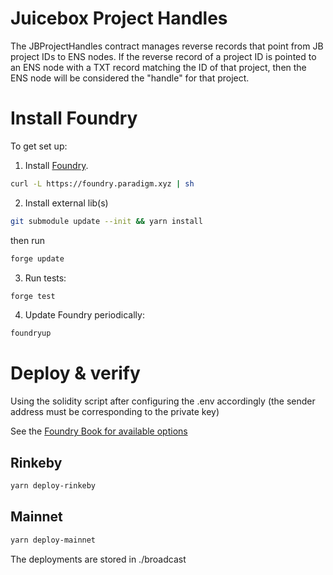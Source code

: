 # Juicebox Project Handles

The JBProjectHandles contract manages reverse records that point from JB project IDs to ENS nodes. If the reverse record of a project ID is pointed to an ENS node with a TXT record matching the ID of that project, then the ENS node will be considered the "handle" for that project.

# Install Foundry

To get set up:

1. Install [Foundry](https://github.com/gakonst/foundry).

```bash
curl -L https://foundry.paradigm.xyz | sh
```

2. Install external lib(s)

```bash
git submodule update --init && yarn install
```

then run

```bash
forge update
```

3. Run tests:

```bash
forge test
```

4. Update Foundry periodically:

```bash
foundryup
```

# Deploy & verify

Using the solidity script after configuring the .env accordingly (the sender address must be corresponding to the private key)

See the [Foundry Book for available options](https://book.getfoundry.sh/reference/forge/forge-create.html)

## Rinkeby

```bash
yarn deploy-rinkeby
```

## Mainnet

```bash
yarn deploy-mainnet
```

The deployments are stored in ./broadcast
